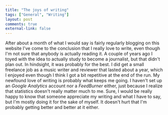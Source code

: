 ```yaml
---
title: "The joys of writing"
tags: ["General", "Writing"]
layout: post
comments: true
external-link: false
---
```


After about a month of what I would say is fairly regularly blogging on this website I've come to the conclusion that I really love to write, even though I'm not sure that anybody is actually reading it. A couple of years ago I toyed with the idea to actually study to become a journalist, but that didn't plan out. In hindsight, it was probably for the best. I did get a small freelance job as a music writer and reviewer that lasted about a year, which I enjoyed even though I think I got a bit repetitive at the end of the run. My newfound love of writing is probably what keeps me going. I haven't set up an *Google Analytics* account nor a *FeedBurner* either, just because I realize that statistics doesn't really matter much to me. Sure, I would be really happy to know that someone appreciate my writing and what I have to say, but I'm mostly doing it for the sake of myself. It doesn't hurt that I'm probably getting better and better at it either.
